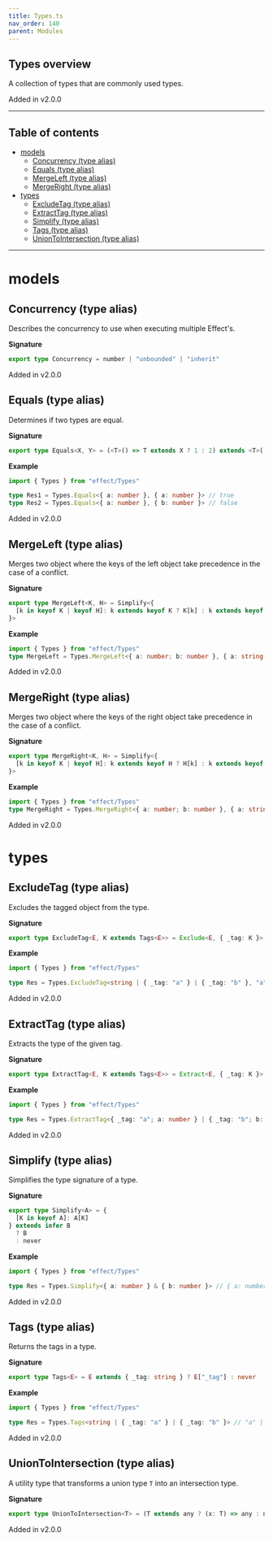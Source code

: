 ```yaml
---
title: Types.ts
nav_order: 140
parent: Modules
---
```


## Types overview

A collection of types that are commonly used types.

Added in v2.0.0

---

<h2 class="text-delta">Table of contents</h2>

- [models](#models)
  - [Concurrency (type alias)](#concurrency-type-alias)
  - [Equals (type alias)](#equals-type-alias)
  - [MergeLeft (type alias)](#mergeleft-type-alias)
  - [MergeRight (type alias)](#mergeright-type-alias)
- [types](#types)
  - [ExcludeTag (type alias)](#excludetag-type-alias)
  - [ExtractTag (type alias)](#extracttag-type-alias)
  - [Simplify (type alias)](#simplify-type-alias)
  - [Tags (type alias)](#tags-type-alias)
  - [UnionToIntersection (type alias)](#uniontointersection-type-alias)

---

# models

## Concurrency (type alias)

Describes the concurrency to use when executing multiple Effect's.

**Signature**

```ts
export type Concurrency = number | "unbounded" | "inherit"
```

Added in v2.0.0

## Equals (type alias)

Determines if two types are equal.

**Signature**

```ts
export type Equals<X, Y> = (<T>() => T extends X ? 1 : 2) extends <T>() => T extends Y ? 1 : 2 ? true : false
```

**Example**

```ts
import { Types } from "effect/Types"

type Res1 = Types.Equals<{ a: number }, { a: number }> // true
type Res2 = Types.Equals<{ a: number }, { b: number }> // false
```

Added in v2.0.0

## MergeLeft (type alias)

Merges two object where the keys of the left object take precedence in the case of a conflict.

**Signature**

```ts
export type MergeLeft<K, H> = Simplify<{
  [k in keyof K | keyof H]: k extends keyof K ? K[k] : k extends keyof H ? H[k] : never
}>
```

**Example**

```ts
import { Types } from "effect/Types"
type MergeLeft = Types.MergeLeft<{ a: number; b: number }, { a: string }> // { a: number; b: number; }
```

Added in v2.0.0

## MergeRight (type alias)

Merges two object where the keys of the right object take precedence in the case of a conflict.

**Signature**

```ts
export type MergeRight<K, H> = Simplify<{
  [k in keyof K | keyof H]: k extends keyof H ? H[k] : k extends keyof K ? K[k] : never
}>
```

**Example**

```ts
import { Types } from "effect/Types"
type MergeRight = Types.MergeRight<{ a: number; b: number }, { a: string }> // { a: string; b: number; }
```

Added in v2.0.0

# types

## ExcludeTag (type alias)

Excludes the tagged object from the type.

**Signature**

```ts
export type ExcludeTag<E, K extends Tags<E>> = Exclude<E, { _tag: K }>
```

**Example**

```ts
import { Types } from "effect/Types"

type Res = Types.ExcludeTag<string | { _tag: "a" } | { _tag: "b" }, "a"> // string | { _tag: "b" }
```

Added in v2.0.0

## ExtractTag (type alias)

Extracts the type of the given tag.

**Signature**

```ts
export type ExtractTag<E, K extends Tags<E>> = Extract<E, { _tag: K }>
```

**Example**

```ts
import { Types } from "effect/Types"

type Res = Types.ExtractTag<{ _tag: "a"; a: number } | { _tag: "b"; b: number }, "b"> // { _tag: "b", b: number }
```

Added in v2.0.0

## Simplify (type alias)

Simplifies the type signature of a type.

**Signature**

```ts
export type Simplify<A> = {
  [K in keyof A]: A[K]
} extends infer B
  ? B
  : never
```

**Example**

```ts
import { Types } from "effect/Types"

type Res = Types.Simplify<{ a: number } & { b: number }> // { a: number; b: number; }
```

Added in v2.0.0

## Tags (type alias)

Returns the tags in a type.

**Signature**

```ts
export type Tags<E> = E extends { _tag: string } ? E["_tag"] : never
```

**Example**

```ts
import { Types } from "effect/Types"

type Res = Types.Tags<string | { _tag: "a" } | { _tag: "b" }> // "a" | "b"
```

Added in v2.0.0

## UnionToIntersection (type alias)

A utility type that transforms a union type `T` into an intersection type.

**Signature**

```ts
export type UnionToIntersection<T> = (T extends any ? (x: T) => any : never) extends (x: infer R) => any ? R : never
```

Added in v2.0.0
